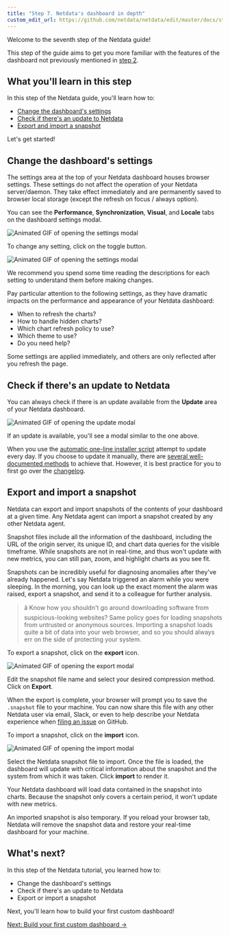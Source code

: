 ```yaml
---
title: "Step 7. Netdata's dashboard in depth"
custom_edit_url: https://github.com/netdata/netdata/edit/master/docs/step-by-step/step-07.md
---
```




Welcome to the seventh step of the Netdata guide!

This step of the guide aims to get you more familiar with the features of the dashboard not previously mentioned in
[step 2](/docs/step-by-step/step-02).

## What you'll learn in this step

In this step of the Netdata guide, you'll learn how to:

-   [Change the dashboard's settings](#change-the-dashboards-settings)
-   [Check if there's an update to Netdata](#check-if-theres-an-update-to-netdata)
-   [Export and import a snapshot](#export-and-import-a-snapshot)

Let's get started!

## Change the dashboard's settings

The settings area at the top of your Netdata dashboard houses browser settings. These settings do not affect the
operation of your Netdata server/daemon. They take effect immediately and are permanently saved to browser local storage
(except the refresh on focus / always option).

You can see the **Performance**, **Synchronization**, **Visual**, and **Locale** tabs on the dashboard settings modal.

![Animated GIF of opening the settings
modal](https://user-images.githubusercontent.com/12263278/64901553-967f3880-d692-11e9-95ac-dd485d36535c.gif)

To change any setting, click on the toggle button.

![Animated GIF of opening the settings
modal](https://user-images.githubusercontent.com/1153921/65188394-2c182080-da23-11e9-9e2f-11bcdee28f30.gif)

We recommend you spend some time reading the descriptions for each setting to understand them before making changes.

Pay particular attention to the following settings, as they have dramatic impacts on the performance and appearance of
your Netdata dashboard:

-   When to refresh the charts? 
-   How to handle hidden charts? 
-   Which chart refresh policy to use? 
-   Which theme to use? 
-   Do you need help?

Some settings are applied immediately, and others are only reflected after you refresh the page.

## Check if there's an update to Netdata

You can always check if there is an update available from the **Update** area of your Netdata dashboard.

![Animated GIF of opening the update
modal](https://user-images.githubusercontent.com/12263278/64876743-be957a00-d647-11e9-83dd-2f0a8df572cb.gif)

If an update is available, you'll see a modal similar to the one above.

When you use the [automatic one-line installer script](/docs/packaging/installer) attempt to update every day.
If you choose to update it manually, there are [several well-documented methods](/docs/packaging/installer/update) to
achieve that. However, it is best practice for you to first go over the [changelog](/docs/changelog).

## Export and import a snapshot

Netdata can export and import snapshots of the contents of your dashboard at a given time. Any Netdata agent can import
a snapshot created by any other Netdata agent.

Snapshot files include all the information of the dashboard, including the URL of the origin server, its unique ID, and
chart data queries for the visible timeframe. While snapshots are not in real-time, and thus won't update with new
metrics, you can still pan, zoom, and highlight charts as you see fit.

Snapshots can be incredibly useful for diagnosing anomalies after they've already happened. Let's say Netdata triggered
an alarm while you were sleeping. In the morning, you can look up the exact moment the alarm was raised, export a
snapshot, and send it to a colleague for further analysis.

> â Know how you shouldn't go around downloading software from suspicious-looking websites? Same policy goes for loading
> snapshots from untrusted or anonymous sources. Importing a snapshot loads quite a bit of data into your web browser,
> and so you should always err on the side of protecting your system.

To export a snapshot, click on the **export** icon.

![Animated GIF of opening the export
modal](https://user-images.githubusercontent.com/12263278/64901454-48b60080-d691-11e9-9c14-1539bc841735.gif)

Edit the snapshot file name and select your desired compression method. Click on **Export**.

When the export is complete, your browser will prompt you to save the `.snapshot` file to your machine. You can now
share this file with any other Netdata user via email, Slack, or even to help describe your Netdata experience when
[filing an issue](https://github.com/netdata/netdata/issues/new/choose) on GitHub.

To import a snapshot, click on the **import** icon.

![Animated GIF of opening the import
modal](https://user-images.githubusercontent.com/12263278/64901503-ee696f80-d691-11e9-9678-8d0e2a162402.gif)

Select the Netdata snapshot file to import. Once the file is loaded, the dashboard will update with critical information
about the snapshot and the system from which it was taken. Click **import** to render it.

Your Netdata dashboard will load data contained in the snapshot into charts. Because the snapshot only covers a certain
period, it won't update with new metrics.

An imported snapshot is also temporary. If you reload your browser tab, Netdata will remove the snapshot data and
restore your real-time dashboard for your machine.

## What's next?

In this step of the Netdata tutorial, you learned how to:

-   Change the dashboard's settings
-   Check if there's an update to Netdata
-   Export or import a snapshot

Next, you'll learn how to build your first custom dashboard!

[Next: Build your first custom dashboard &rarr;](/docs/step-by-step/step-08)
